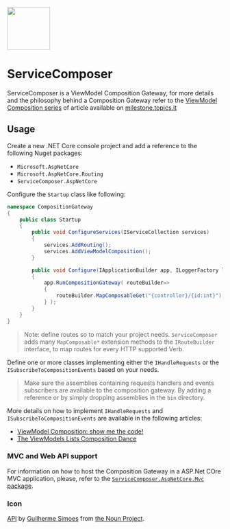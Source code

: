 <img src="assets/ServiceComposer.png" width="100" />

# ServiceComposer

ServiceComposer is a ViewModel Composition Gateway, for more details and the philosophy behind a Composition Gateway refer to the [ViewModel Composition series](https://milestone.topics.it/categories/view-model-composition) of article available on [milestone.topics.it](https://milestone.topics.it/)

## Usage

Create a new .NET Core console project and add a reference to the following Nuget packages:

* `Microsoft.AspNetCore`
* `Microsoft.AspNetCore.Routing`
* `ServiceComposer.AspNetCore`

Configure the `Startup` class like following:

```csharp
namespace CompositionGateway
{
    public class Startup
    {
        public void ConfigureServices(IServiceCollection services)
        {
            services.AddRouting();
            services.AddViewModelComposition();
        }

        public void Configure(IApplicationBuilder app, ILoggerFactory loggerFactory)
        {
            app.RunCompositionGateway( routeBuilder=>
            {
                routeBuilder.MapComposableGet("{controller}/{id:int}");
            } );
        }
    }
}
```

> Note: define routes so to match your project needs. `ServiceComposer` adds many `MapComposable*` extension methods to the `IRouteBuilder` interface, to map routes for every HTTP supported Verb.

Define one or more classes implementing either the `IHandleRequests` or the `ISubscribeToCompositionEvents` based on your needs.

> Make sure the assemblies containing requests handlers and events subscribers are available to the composition gateway. By adding a reference or by simply dropping assemblies in the `bin` directory.

More details on how to implement `IHandleRequests` and `ISubscribeToCompositionEvents` are available in the following articles:

- [ViewModel Composition: show me the code!](https://milestone.topics.it/view-model-composition/2019/03/06/viewmodel-composition-show-me-the-code.html)
- [The ViewModels Lists Composition Dance](https://milestone.topics.it/view-model-composition/2019/03/21/the-viewmodels-lists-composition-dance.html)

### MVC and Web API support

For information on how to host the Composition Gateway in a ASP.Net COre MVC application, please, refer to the [`ServiceComposer.AspNetCore.Mvc` package](https://github.com/ServiceComposer/ServiceComposer.AspNetCore.Mvc).

### Icon

[API](‪https://thenounproject.com/term/api/883169‬) by [Guilherme Simoes](https://thenounproject.com/uberux/) from [the Noun Project](https://thenounproject.com/).

